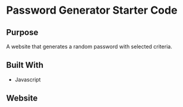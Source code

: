 # Password Generator Starter Code

## Purpose

A website that generates a random password with selected criteria.

## Built With

- Javascript

## Website
